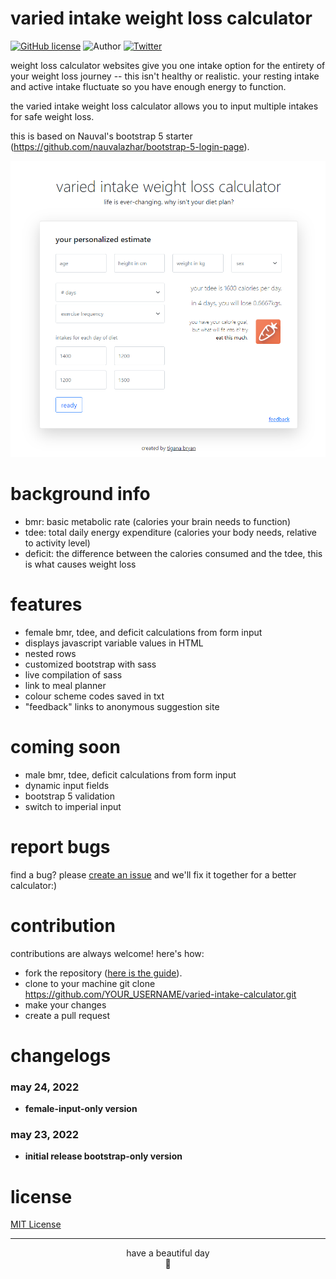 # varied intake weight loss calculator 

[![GitHub license](https://img.shields.io/github/license/nauvalazhar/my-login.svg)](https://github.com/nauvalazhar/bootstrap-5-login-page/blob/master/LICENSE)
![Author](https://img.shields.io/badge/author-%40tiganabryan-blue.svg)
[![Twitter](https://img.shields.io/twitter/url?color=ff69b4&style=social&url=https%3A%2F%2Ftiganabryan.github.io%2Fvaried-intake-weightloss%2Findex.html)](https://twitter.com/intent/tweet?url=https%3A%2F%2Fwww.github.com%2Ftiganabryan%2Fvaried-intake-weightloss&via=tiganarox&text=Wow.%20This%20weight%20loss%20calculator%20lets%20you%20use%20multiple%20calorie%20intakes.)

weight loss calculator websites give you one intake option for the entirety of your weight loss journey -- this isn't healthy or realistic. your resting intake and active intake fluctuate so you have enough energy to function.

the varied intake weight loss calculator allows you to input multiple intakes for safe weight loss.

this is based on Nauval's bootstrap 5 starter (https://github.com/nauvalazhar/bootstrap-5-login-page).

<div align="center">
<img src="img\page-screenshot.png">
</div>

# background info
- bmr: basic metabolic rate (calories your brain needs to function)
- tdee: total daily energy expenditure (calories your body needs, relative to activity level)
- deficit: the difference between the calories consumed and the tdee, this is what causes weight loss

# features
- female bmr, tdee, and deficit calculations from form input
- displays javascript variable values in HTML
- nested rows
- customized bootstrap with sass
- live compilation of sass
- link to meal planner
- colour scheme codes saved in txt
- "feedback" links to anonymous suggestion site

# coming soon
- male bmr, tdee, deficit calculations from form input
- dynamic input fields
- bootstrap 5 validation
- switch to imperial input

# report bugs
find a bug? please [create an issue](https://github.com/tiganabryan/varied-intake-calculator/issues) and we'll fix it together for a better calculator:)

# contribution
contributions are always welcome! here's how:

- fork the repository ([here is the guide](https://help.github.com/articles/fork-a-repo/)).
- clone to your machine git clone https://github.com/YOUR_USERNAME/varied-intake-calculator.git
- make your changes
- create a pull request

# changelogs
### may 24, 2022
  - **female-input-only version**
### may 23, 2022
  - **initial release bootstrap-only version**

# license
[MIT License](http://opensource.org/licenses/MIT)

---
<div align="center">have a beautiful day<br>🤍</div>